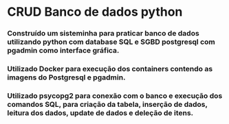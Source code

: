 # CRUD Banco de dados python

### Construído um sisteminha para praticar banco de dados utilizando python com database SQL e SGBD postgresql com pgadmin como interface gráfica.

### Utilizado Docker para execução dos containers contendo as imagens do Postgresql e pgadmin.

### Utilizado psycopg2 para conexão com o banco e execução dos comandos SQL, para criação da tabela, inserção de dados, leitura dos dados, update de dados e deleção de itens.
